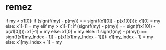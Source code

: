 # remez


if my < x1[0]:
    if (sign(f(my) - p(my)) == sign(f(x1[0]) - p(x1[0]))):
        x1[0] = my
    else:
        x1[-1] = my
elif my > x1[-1]:
    if (sign(f(my) - p(my)) == sign(f(x1[0]) - p(x1[0]))):
        x1[-1] = my
    else:
        x1[0] = my
else:
    if sign(f(my) - p(my)) == sign(f(x1[my_Index - 1]) - p(x1[x1[my_Index - 1]])):
        x1[my_Index - 1] = my
    else:
        x1[my_Index + 1] = my
